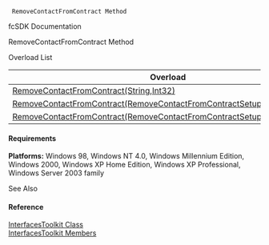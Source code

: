 ﻿     RemoveContactFromContract Method                                                   

fcSDK Documentation

RemoveContactFromContract Method

Overload List

| Overload | Description |
| --- | --- |
| [RemoveContactFromContract(String,Int32)](FChoice.Toolkits.Clarify~FChoice.Toolkits.Clarify.Interfaces.InterfacesToolkit~RemoveContactFromContract(String,Int32).md) |   |
| [RemoveContactFromContract(RemoveContactFromContractSetup)](FChoice.Toolkits.Clarify~FChoice.Toolkits.Clarify.Interfaces.InterfacesToolkit~RemoveContactFromContract(RemoveContactFromContractSetup).md) |   |
| [RemoveContactFromContract(RemoveContactFromContractSetup,IDbTransaction)](FChoice.Toolkits.Clarify~FChoice.Toolkits.Clarify.Interfaces.InterfacesToolkit~RemoveContactFromContract(RemoveContactFromContractSetup,IDbTransaction).md) |   |

#### Requirements

**Platforms:** Windows 98, Windows NT 4.0, Windows Millennium Edition, Windows 2000, Windows XP Home Edition, Windows XP Professional, Windows Server 2003 family

See Also

#### Reference

[InterfacesToolkit Class](FChoice.Toolkits.Clarify~FChoice.Toolkits.Clarify.Interfaces.InterfacesToolkit.md)  
[InterfacesToolkit Members](FChoice.Toolkits.Clarify~FChoice.Toolkits.Clarify.Interfaces.InterfacesToolkit_members.md)